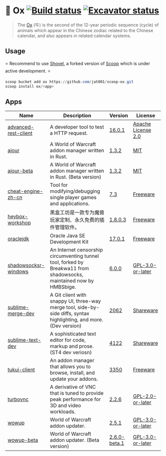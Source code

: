 # :ox: Ox [![Build status](https://ci.appveyor.com/api/projects/status/ylp3aj8mdtmpif3c?svg=true)](https://ci.appveyor.com/project/Jat/scoop-ox) [![Excavator status](https://github.com/jat001/scoop-ox/actions/workflows/schedule.yml/badge.svg)](https://github.com/jat001/scoop-ox/actions/workflows/schedule.yml)

> The [Ox](https://en.wikipedia.org/wiki/Ox_(zodiac)) (牛) is the second of the 12-year periodic sequence (cycle) of animals which appear in the Chinese zodiac related to the Chinese calendar, and also appears in related calendar systems.

## Usage

:star: Recommend to use [Shovel](https://github.com/Ash258/Scoop-Core), a forked version of [Scoop](https://scoop.sh) which is under active development. :star:

```powershell
scoop bucket add ox https://github.com/jat001/scoop-ox.git
scoop install ox/<app>
```

## Apps
<!-- Generated by bin\updateReadme.ps1, do not edid it manually. -->
Name | Description | Version | License
--- | --- | --- | ---
[advanced-rest-client](https://install.advancedrestclient.com) | A developer tool to test a HTTP request. | [16.0.1](https://github.com/jat001/scoop-ox/tree/master/bucket/advanced-rest-client.json) | [Apache License 2.0](https://github.com/advanced-rest-client/arc-electron/blob/master/LICENSE.md)
[ajour](https://getajour.com) | A World of Warcraft addon manager written in Rust. | [1.3.2](https://github.com/jat001/scoop-ox/tree/master/bucket/ajour.json) | [MIT](https://github.com/ajour/ajour/blob/master/LICENSE)
[ajour-beta](https://getajour.com) | A World of Warcraft addon manager written in Rust. (Beta version) | [1.3.2](https://github.com/jat001/scoop-ox/tree/master/bucket/ajour-beta.json) | [MIT](https://github.com/ajour/ajour/blob/master/LICENSE)
[cheat-engine-zh-cn](https://cheatengine.org) | Tool for modifying/debugging single player games and applications. | [7.3](https://github.com/jat001/scoop-ox/tree/master/bucket/cheat-engine-zh-cn.json) | [Freeware](https://github.com/cheat-engine/cheat-engine/issues/60#issuecomment-467317576)
[heybox-workshop](https://www.xiaoheihe.cn/workshop) | 黑盒工坊是一款专为魔兽玩家定制、永久免费的插件管理软件。 | [1.8.0.3](https://github.com/jat001/scoop-ox/tree/master/bucket/heybox-workshop.json) | [Freeware]()
[oraclejdk](https://www.oracle.com/java/) | Oracle Java SE Development Kit | [17.0.1](https://github.com/jat001/scoop-ox/tree/master/bucket/oraclejdk.json) | [Freeware](https://www.oracle.com/downloads/licenses/no-fee-license.html)
[shadowsocksr-windows](https://github.com/HMBSbige/ShadowsocksR-Windows) | An Internet censorship circumventing tunnel tool, forked by Breakwa11 from shadowsocks, maintained now by HMBSbige. | [6.0.0](https://github.com/jat001/scoop-ox/tree/master/bucket/shadowsocksr-windows.json) | [GPL-3.0-or-later](https://github.com/HMBSbige/ShadowsocksR-Windows/blob/master/LICENSE)
[sublime-merge-dev](https://www.sublimemerge.com/dev) | A Git client with snappy UI, three-way merge tool, side-by-side diffs, syntax highlighting, and more. (Dev version) | [2062](https://github.com/jat001/scoop-ox/tree/master/bucket/sublime-merge-dev.json) | [Shareware](https://www.sublimehq.com/eula)
[sublime-text-dev](https://www.sublimetext.com) | A sophisticated text editor for code, markup and prose. (ST4 dev veriosn) | [4122](https://github.com/jat001/scoop-ox/tree/master/bucket/sublime-text-dev.json) | [Shareware](https://www.sublimetext.com/eula)
[tukui-client](https://www.tukui.org/download.php?client=win) | An addon manager that allows you to browse, install, and update your addons. | [3350](https://github.com/jat001/scoop-ox/tree/master/bucket/tukui-client.json) | [Freeware]()
[turbovnc](https://turbovnc.org) | A derivative of VNC that is tuned to provide peak performance for 3D and video workloads. | [2.2.6](https://github.com/jat001/scoop-ox/tree/master/bucket/turbovnc.json) | [GPL-2.0-or-later](https://github.com/TurboVNC/turbovnc/blob/master/LICENSE.txt)
[wowup](https://wowup.io) | World of Warcraft addon updater. | [2.5.1](https://github.com/jat001/scoop-ox/tree/master/bucket/wowup.json) | [GPL-3.0-or-later](https://github.com/WowUp/WowUp/blob/master/LICENSE)
[wowup-beta](https://wowup.io) | World of Warcraft addon updater. (Beta version) | [2.6.0-beta.1](https://github.com/jat001/scoop-ox/tree/master/bucket/wowup-beta.json) | [GPL-3.0-or-later](https://github.com/WowUp/WowUp/blob/master/LICENSE)
<!-- Generated by bin\updateReadme.ps1, do not edid it manually. -->
